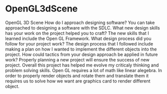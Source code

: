 # OpenGL3dScene
OpenGL 3D Scene 
How do I approach designing software?
You can take approached to designing a software with the SDLC. 
What new design skills has your work on the project helped you to craft?
The new skills that I learned include the Open GL Framework.
What design process did you follow for your project work?
The design process that I followed include making a plan on how I wanted to implement the different objects into the project. 
How could tactics from your design approach be applied in future work?
Properly planning a new project will ensure the success of new project. 
 Overall this project has helped me evolve my criticaly thinking and problem solving skills. Open GL requires a lot of math like linear alegebra. In order to properly
 render objects and rotate them and translate them it requires us to solve how we want are graphics card to render different object.
